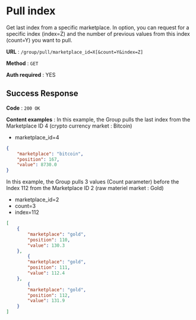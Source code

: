 # Pull index

Get last index from a specific marketplace.
In option, you can request for a specific index (index=Z) and the number of previous values from this index (count=Y) you want to pull.

**URL** : `/group/pull/marketplace_id=X[&count=Y&index=Z]`

**Method** : `GET`

**Auth required** : YES

## Success Response

**Code** : `200 OK`

**Content examples** : In this example, the Group pulls the last index from the Marketplace ID 4 (crypto currency market : Bitcoin)
* marketplace_id=4

```json
{
	"marketplace": "bitcoin",
	"position": 167,
	"value": 8730.0
}
```

In this example, the Group pulls 3 values (Count parameter) before the Index 112 from the Marketplace ID 2 (raw materiel market : Gold)
* marketplace_id=2
* count=3
* index=112

```json
[
	{
		"marketplace": "gold",
		"position": 110,
		"value": 130.3
	},
		{
		"marketplace": "gold",
		"position": 111,
		"value": 112.4
	},
		{
		"marketplace": "gold",
		"position": 112,
		"value": 131.9
	}
]
```